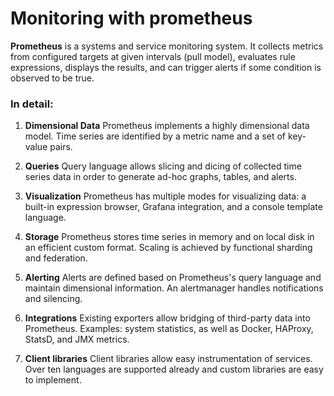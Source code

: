 # Monitoring with prometheus

**Prometheus** is a systems and service monitoring system. It collects metrics from configured targets at given intervals (pull model), evaluates rule expressions, displays the results, and can trigger alerts if some condition is observed to be true.

### In detail:
1. **Dimensional Data** Prometheus implements a highly dimensional data model. Time series are identified by a metric name and a set of key-value pairs.

1. **Queries**
Query language allows slicing and dicing of collected time series data in order to generate ad-hoc graphs, tables, and alerts.

1. **Visualization**
Prometheus has multiple modes for visualizing data: a built-in expression browser, Grafana integration, and a console template language.

1. **Storage**
Prometheus stores time series in memory and on local disk in an efficient custom format. Scaling is achieved by functional sharding and federation.

1. **Alerting**
Alerts are defined based on Prometheus's query language and maintain dimensional information. An alertmanager handles notifications and silencing.

1. **Integrations**
Existing exporters allow bridging of third-party data into Prometheus. Examples: system statistics, as well as Docker, HAProxy, StatsD, and JMX metrics.

1. **Client libraries** Client libraries allow easy instrumentation of services. Over ten languages are supported already and custom libraries are easy to implement.
